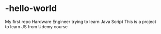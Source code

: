 # -hello-world
My first repo
Hardware Engineer trying to learn Java Script
This is a project to learn JS from Udemy course
